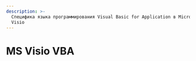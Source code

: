 ```yaml
---
description: >-
  Специфика языка программирования Visual Basic for Application в Microsoft
  Visio
---
```


# MS Visio VBA

## 






